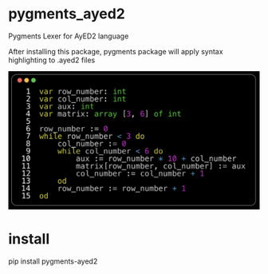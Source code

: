 # pygments_ayed2
Pygments Lexer for AyED2 language

After installing this package, pygments package will apply syntax highlighting to .ayed2 files

![](https://github.com/jmansilla/pygments_ayed2/blob/main/img/Example.png?raw=true)

# install

pip install pygments-ayed2
